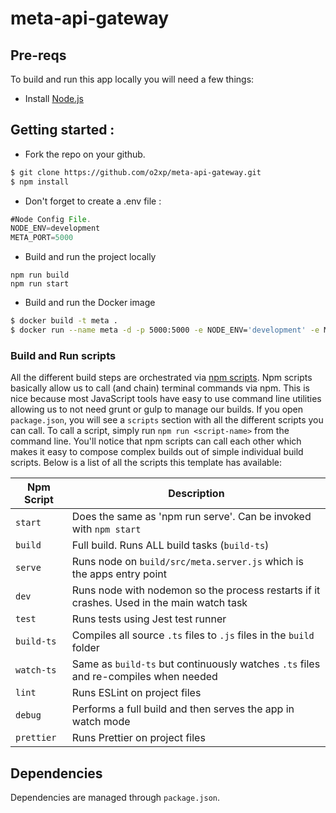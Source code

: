 # meta-api-gateway

## Pre-reqs
To build and run this app locally you will need a few things:
- Install [Node.js](https://nodejs.org/en/)

## Getting started : 

- Fork the repo on your github.

```sh
$ git clone https://github.com/o2xp/meta-api-gateway.git
$ npm install
```

- Don't forget to create a .env file :

```js
#Node Config File.
NODE_ENV=development
META_PORT=5000
```

- Build and run the project locally

```
npm run build
npm run start
```

- Build and run the Docker image
```sh
$ docker build -t meta .
$ docker run --name meta -d -p 5000:5000 -e NODE_ENV='development' -e META_PORT='5000' meta
```

### Build and Run scripts
All the different build steps are orchestrated via [npm scripts](https://docs.npmjs.com/misc/scripts).
Npm scripts basically allow us to call (and chain) terminal commands via npm.
This is nice because most JavaScript tools have easy to use command line utilities allowing us to not need grunt or gulp to manage our builds.
If you open `package.json`, you will see a `scripts` section with all the different scripts you can call.
To call a script, simply run `npm run <script-name>` from the command line.
You'll notice that npm scripts can call each other which makes it easy to compose complex builds out of simple individual build scripts.
Below is a list of all the scripts this template has available:


| Npm Script | Description |
| ------------------------- | ------------------------------------------------------------------------------------------------- |
| `start`                   | Does the same as 'npm run serve'. Can be invoked with `npm start`                                 |
| `build`                   | Full build. Runs ALL build tasks (`build-ts`)                                                     |
| `serve`                   | Runs node on `build/src/meta.server.js` which is the apps entry point                             |
| `dev`                     | Runs node with nodemon so the process restarts if it crashes. Used in the main watch task         |
| `test`                    | Runs tests using Jest test runner                                                                 |
| `build-ts`                | Compiles all source `.ts` files to `.js` files in the `build` folder                              |
| `watch-ts`                | Same as `build-ts` but continuously watches `.ts` files and re-compiles when needed               |
| `lint`                    | Runs ESLint on project files                                                                      |
| `debug`                   | Performs a full build and then serves the app in watch mode                                       |
| `prettier`                | Runs Prettier on project files                                                                    |


## Dependencies
Dependencies are managed through `package.json`.


